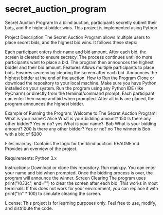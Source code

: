 # secret_auction_program
Secret Auction Program
 In a blind auction, participants secretly submit their bids, and the highest bidder wins. This project is implemented using Python.

Project Description
The Secret Auction Program allows multiple users to place secret bids, and the highest bid wins. It follows these steps:

Each participant enters their name and bid amount.
After each bid, the screen is cleared to ensure secrecy.
The process continues until no more participants want to place a bid.
The program then announces the highest bidder and their bid amount.
Features
Allows multiple participants to place bids.
Ensures secrecy by clearing the screen after each bid.
Announces the highest bidder at the end of the auction.
How to Run the Program
Clone or download the repository to your local machine.
Make sure you have Python installed on your system.
Run the program using any Python IDE (like PyCharm) or directly from the terminal/command prompt.
Each participant can enter their name and bid when prompted.
After all bids are placed, the program announces the highest bidder.

Example of Running the Program:
Welcome to The Secret Auction Program!
What is your name?: Alice
What is your bidding amount? 150
Is there any other bidder? Yes or no? yes
What is your name?: Bob
What is your bidding amount? 200
Is there any other bidder? Yes or no? no
The winner is Bob with a bid of $200

Files
main.py: Contains the logic for the blind auction.
README.md: Provides an overview of the project.

Requirements:
Python 3.x

Instructions:
Download or clone this repository.
Run main.py.
You can enter your name and bid when prompted.
Once the bidding process is over, the program will announce the winner.
Screen Clearing
The program uses print("\033c", end="") to clear the screen after each bid. This works in most terminals. If this does not work for your environment, you can replace it with print("\n" * 100) to simulate clearing the screen.

License:
This project  is for learning purposes only. Feel free to use, modify, and distribute the code.

